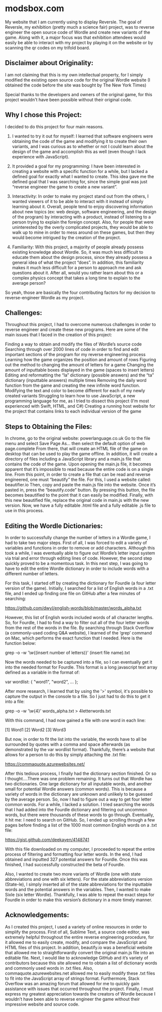 # modsbox.com
My website that I am currently using to display Reversle. The goal of Reversle, my exhibition (pretty much a science fair) project, was to reverse engineer the open source code of Wordle and create new variants of the game. Along with it, a major focus was that exhibition attendees would easily be able to interact with my project by playing it on the website or by scanning the qr codes on my trifold board.

Disclaimer about Originality:
-----

I am not claiming that this is my own intellectual property, for I simply modified the existing open source code for the original Wordle website (I obtained the code before the site was bought by The New York Times)

Special thanks to the developers and owners of the original game, for this project wouldn't have been possible without their original code. 

Why I chose this Project:
-----
I decided to do this project for four main reasons. 

1. I wanted to try it out for myself:
I learned that software engineers were obtaining the code of the game and modifying it to create their own variants, and I was curious as to whether or not I could learn about the design of the game and accomplish this as well (even though I lack experience with JavaScript).

2. It provided a goal for my programming:
I have been interested in creating a website with a specific function for a while, but I lacked a defined goal for exactly what I wanted to create. This idea gave me the defined goal that I was searching for, since the simple goal was just “reverse engineer the game to create a new variant”.

3. Interactivity:
In order to make my project stand out from the others, I wanted viewers of it to be able to interact with it instead of simply learning about it. Overall, people tend to enjoy discovering information about new topics (ex: web design, software engineering, and the design of the program) by interacting with a product, instead of listening to a person trying to explain the foreign concept. Also, for people that were uninterested by the overly complicated projects, they would be able to walk up to mine in order to mess around on these games, but then they would become intrigued by the creation of the project.

4. Familiarity:
With this project, a majority of people already possess existing knowledge about Wordle. So, it was much less difficult to educate them about the design process, since they already possess a general idea of what the project “does”. In addition, this familiarity makes it much less difficult for a person to approach me and ask questions about it. After all, would you rather  learn about this or a complex physics concept that takes a long time to explain to the average person?

So yeah, those are basically the four contributing factors for my decision to reverse-engineer Wordle as my project.

Challenges:
-----

Throughout this project, I had to overcome numerous challenges in order to reverse engineer and create these new programs. Here are some of the main issues that I faced in the creation of this project:

Finding a way to obtain and modify the files of Wordle’s source code
Searching through over 2000 lines of code in order to find and edit important sections of the program for my reverse engineering process
Learning how the game organizes the position and amount of rows
Figuring out the method to changing the amount of letters for a game
Changing the amount of inputtable boxes displayed in the game (spaces to insert letters)
Editing and reformatting the “la” dictionary (possible answers) and the “ta” dictionary (inputtable answers) multiple times
Removing the daily word function from the game and creating the new infinite word function.
Modifying the text and color to become different for each of my newly created variants
Struggling to learn how to use JavaScript, a new programming language for me, as I tried to dissect this project (I’m most experienced with Swift, HTML, and C#)
Creating a running host website for the project that contains links to each individual version of the game

Steps to Obtaining the Files:
-----

In chrome, go to the original website: powerlanguage.co.uk 
Go to the file menu and select Save Page As…  then select the default option of web page.complete
From there, that will create an HTML file of the game on desktop that can be used to play the game offline. In addition, it will create a directory of files including a JavaScript library and a main.js file that contains the code of the game.
Upon opening the main.js file, it becomes apparent that it’s impossible to read because the entire code is on a single line.
From this point, in order to create a file that can be read and reverse engineered, one must “beautify” the file. For this, I used a website called: beautifier.io
Then, copy and paste the main.js file into the website. Once it’s pasted in, press the “beautify.code” button. 
By pressing this button, the file becomes beautified to the point that it can easily be modified.
Finally, with this new beautified file, replace the original code in main.js with the new version. Now, we have a fully editable .html file and a fully editable .js file to use in this process.

Editing the Wordle Dictionaries:
-----

In order to successfully change the number of letters in a Wordle game, I had to take two major steps. First of all, I was forced to edit a variety of variables and functions in order to remove or add characters. Although this took a while, I was eventually able to figure out Wordle’s letter input system via trial and error through editing lines of code. However, the second step quickly proved to be a momentous task. In this next step, I was going to have to edit the entire Wordle dictionary in order to include words with a different number of letters. 

For this task, I started off by creating the dictionary for Fourdle (a four letter version of the game). Initially, I searched for a list of English words in a .txt file, and I ended up finding one file on GitHub after a few minutes of searching: 

https://github.com/dwyl/english-words/blob/master/words_alpha.txt

However, this list of English words included words of all character lengths. So, for Fourdle, I had to find a way to filter out all of the four letter words from the rest of the words in the file.  By searching through Stack Overflow (a commonly-used coding Q&A website), I learned of the ‘grep’ command on Mac, which performs the exact function that I needed. Here is the function below:

grep -o -w '\w\{(insert number of letters)\}' (insert file name).txt


Now the words needed to be captured into a file, so I can eventually get it into the needed format for Fourdle. This format is a long javascript text array defined as a variable in the format of:

var wordlist: { "word1", "word2", ... };

After more research, I learned that by using the '>' symbol, it's possible to capture the output in the console to a file. So I just had to do this to get it into a file:

grep -o -w '\w\{4\}' words_alpha.txt > 4letterwords.txt

With this command, I had now gained a file with one word in each line:

[1] Word1
[2] Word2
[3] Word3

But now, in order to fit the list into the variable, the words have to all be surrounded by quotes with a comma and space afterwards (as demonstrated by the var wordlist format). Thankfully, there’s a website that allows for a person to do this by simply attaching the .txt file: 

https://commaquote.azurewebsites.net/

After this tedious process, I finally had the dictionary section finished. Or so I thought….There was one problem remaining. It turns out that Wordle has two dictionaries. One large dictionary for all inputable words, and another small for potential Wordle answers (common words). This is because a variety of words in the dictionary are unknown and unlikely to be guessed by the average person. So, now I had to figure out a way to get four letter common words. For a while, I lacked a solution. I tried searching the words that I had added into the Fourdle dictionary and filtering out uncommon words, but there were thousands of these words to go through. Eventually, it hit me: I need to search on GitHub. So, I ended up scrolling through a few pages before finding a list of the 1000 most common English words on a .txt file:

https://gist.github.com/deekayen/4148741

With this file downloaded on my computer, I proceeded to repeat the entire process of filtering and formatting four letter words. In the end, I had obtained and inputted 327 potential answers for Fourdle. Once this was finished, I had successfully constructed the beta of Fourdle. 

Also, I wanted to create two more variants of Wordle (one with state abbreviations and one with six letters). For the state abbreviations version (State-le), I simply inserted all of the state abbreviations for the inputtable words and the potential answers in the variables. Then, I wanted to make Sixle (six letter Wordle). Thankfully, I was able to repeat the exact steps for Fourdle in order to make this version’s dictionary in a more timely manner. 

Acknowledgements:
-----

As I created this project, I used a variety of online resources in order to simplify the process. First of all, Sublime Text, a source code editor, was extremely helpful throughout the entire reverse engineering procedure, for it allowed me to easily create, modify, and compare the JavaScript and HTML files of this project. In addition, beautify.io was a beneficial website that allowed me to straightforwardly convert the original main.js file into an editable file. Next, I would like to acknowledge GitHub and it’s variety of contributors because this site allowed me to obtain a list of dictionary words and commonly used words in .txt files. Also, commaquote.azurewebsites.net allowed me to easily modify these .txt files to fit into the JavaScript array of strings format. Furthermore, Stack Overflow was an amazing forum that allowed for me to quickly gain assistance with issues that occurred throughout the project. Finally, I must express my greatest appreciation towards the creators of Wordle because I wouldn’t have been able to reverse engineer the game without their impressive website and source code. 
